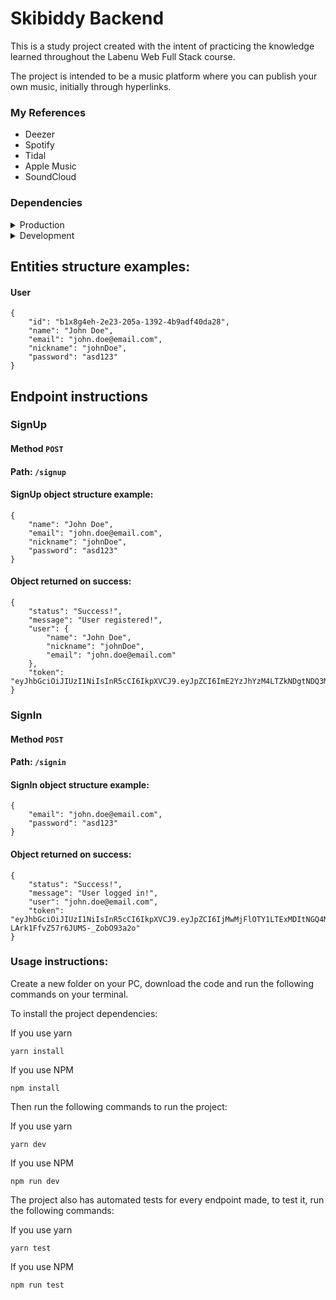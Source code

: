 # Skibiddy Backend
This is a study project created with the intent of practicing the knowledge learned throughout the Labenu Web Full Stack course.

The project is intended to be a music platform where you can publish your own music, initially through hyperlinks.


### My References
- Deezer
- Spotify
- Tidal
- Apple Music
- SoundCloud


### Dependencies

<details>
<summary>
Production
</summary>

- ##### bcryptjs
- ##### cors
- ##### dotenv
- ##### express
- ##### jsonwebtoken
- ##### knex
- ##### mysql
- ##### uuid
</details>

<details>
<summary>
Development
</summary>

- ##### @types/bcryptjs
- ##### @types/cors
- ##### @types/express
- ##### @types/graceful-fs
- ##### @types/jest
- ##### @types/jsonwebtoken
- ##### @types/knex
- ##### @types/node
- ##### @types/uuid
- ##### @typescript-eslint/eslint-plugin
- ##### @typescript-eslint/parser
- ##### eslint
- ##### eslint-config-prettier
- ##### eslint-plugin-prettier
- ##### jest
- ##### nodemon
- ##### prettier
- ##### ts-jest
- ##### ts-node
- ##### typescript
</details>

## Entities structure examples:

#### User
```
{
	"id": "b1x8g4eh-2e23-205a-1392-4b9adf40da28",
	"name": "John Doe",
	"email": "john.doe@email.com",
	"nickname": "johnDoe",
	"password": "asd123"
}
```

## Endpoint instructions

### SignUp
#### Method `POST`
#### Path: `/signup`
#### SignUp object structure example:
```
{
	"name": "John Doe",
	"email": "john.doe@email.com",
	"nickname": "johnDoe",
	"password": "asd123"
}
```

#### Object returned on success:
```
{
    "status": "Success!",
    "message": "User registered!",
    "user": {
        "name": "John Doe",
        "nickname": "johnDoe",
        "email": "john.doe@email.com"
    },
    "token": "eyJhbGciOiJIUzI1NiIsInR5cCI6IkpXVCJ9.eyJpZCI6ImE2YzJhYzM4LTZkNDgtNDQ3MC1hMmI0LWIyNTU5NWNjOTAxNyIsImlhdCI6MTYxOTcyNjQzNSwiZXhwIjoxNjE5NzMwMDM1fQ.rV_xImeAk3wT7bFS9mzjJnEnmZcV50RdeH4TNYGb9uY"
}
```

### SignIn
#### Method `POST`
#### Path: `/signin`
#### SignIn object structure example:
```
{
	"email": "john.doe@email.com",
	"password": "asd123"
}
```

#### Object returned on success:
```
{
	"status": "Success!",
	"message": "User logged in!",
	"user": "john.doe@email.com",
	"token": "eyJhbGciOiJIUzI1NiIsInR5cCI6IkpXVCJ9.eyJpZCI6IjMwMjFlOTY1LTExMDItNGQ4MC1iNWQ0LThkOTI2MDViNzc4NiIsImlhdCI6MTYxOTcyOTgzNSwiZXhwIjoxNjE5NzMzNDM1fQ.vQwZtEWr3cGbjI-LArk1FfvZ57r6JUMS-_ZobO93a2o"
}
```

### Usage instructions:
Create a new folder on your PC, download the code and run the following commands on your terminal.

To install the project dependencies:

If you use yarn
```
yarn install
```
If you use NPM
```
npm install
```

Then run the following commands to run the project:

If you use yarn
```
yarn dev
```
If you use NPM
```
npm run dev
```

The project also has automated tests for every endpoint made, to test it, run the following commands:

If you use yarn
```
yarn test
```
If you use NPM
```
npm run test
```